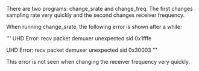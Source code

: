 There are two programs: change_srate and change_freq. 
The first changes sampling rate very quickly and the second changes receiver frequency.

When running change_srate, the following error is shown after a while: 

'''
UHD Error:
    recv packet demuxer unexpected sid 0x1fffe

UHD Error:
    recv packet demuxer unexpected sid 0x30003
'''

This error is not seen when changing the receiver frequency very quickly. 

 